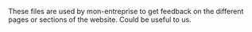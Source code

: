 These files are used by mon-entreprise to get feedback on the different pages or sections of the website.
Could be useful to us.
